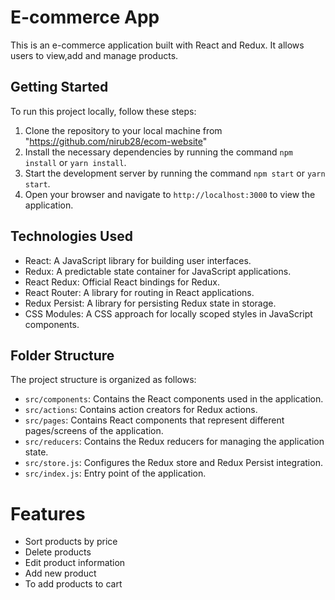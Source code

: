 # E-commerce App

This is an e-commerce application built with React and Redux. It allows users to view,add and manage products.

## Getting Started

To run this project locally, follow these steps:

1. Clone the repository to your local machine from "https://github.com/nirub28/ecom-website"
2. Install the necessary dependencies by running the command `npm install` or `yarn install`.
3. Start the development server by running the command `npm start` or `yarn start`.
4. Open your browser and navigate to `http://localhost:3000` to view the application.

## Technologies Used

- React: A JavaScript library for building user interfaces.
- Redux: A predictable state container for JavaScript applications.
- React Redux: Official React bindings for Redux.
- React Router: A library for routing in React applications.
- Redux Persist: A library for persisting Redux state in storage.
- CSS Modules: A CSS approach for locally scoped styles in JavaScript components.

## Folder Structure

The project structure is organized as follows:

- `src/components`: Contains the React components used in the application.
- `src/actions`: Contains action creators for Redux actions.
- `src/pages`: Contains React components that represent different pages/screens of the application.
- `src/reducers`: Contains the Redux reducers for managing the application state.
- `src/store.js`: Configures the Redux store and Redux Persist integration.
- `src/index.js`: Entry point of the application.

# Features
- Sort products by price
- Delete products
- Edit product information
- Add new product
- To add products to cart
